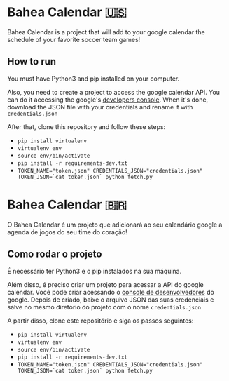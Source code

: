# Bahea Calendar :us:

Bahea Calendar is a project that will add to your google calendar the schedule of your favorite soccer team games!

## How to run

You must have Python3 and pip installed on your computer.

Also, you need to create a project to access the google calendar API. You can do it accessing the google's [developers console](https://console.developers.google.com/). When it's done, download the JSON file with your credentials and rename it with `credentials.json`

After that, clone this repository and follow these steps:

- `pip install virtualenv`
- `virtualenv env`
- `source env/bin/activate`
- `pip install -r requirements-dev.txt`
- ```TOKEN_NAME="token.json" CREDENTIALS_JSON="credentials.json" TOKEN_JSON=`cat token.json` python fetch.py```



# Bahea Calendar 🇧🇷

O Bahea Calendar é um projeto que adicionará ao seu calendário google a agenda de jogos do seu time do coração!

## Como rodar o projeto

É necessário ter Python3 e o pip instalados na sua máquina. 

Além disso, é preciso criar um projeto para acessar a API do google calendar. Você pode criar acessando o [console de desenvolvedores](https://console.developers.google.com/) do google. Depois de criado, baixe o arquivo JSON das suas credenciais e salve no mesmo diretório do projeto com o nome `credentials.json`

A partir disso, clone este repositório e siga os passos seguintes:

- `pip install virtualenv`
- `virtualenv env`
- `source env/bin/activate`
- `pip install -r requirements-dev.txt`
- ```TOKEN_NAME="token.json" CREDENTIALS_JSON="credentials.json" TOKEN_JSON=`cat token.json` python fetch.py```

